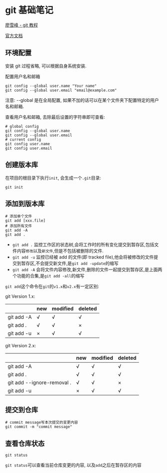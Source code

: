 # git 基础笔记

[廖雪峰 - git 教程](https://www.liaoxuefeng.com/wiki/896043488029600)

[官方文档](https://git-scm.com/book/en/v2)

## 环境配置

安装 git 过程省略, 可以根据自身系统安装.

配置用户名和邮箱

```shell
git config --global user.name "Your name"
git config --global user.email "email@example.com"
```

注意: --global 是在全局配置, 如果不加的话可以在某个文件夹下配置特定的用户名和邮箱.

查看用户名和邮箱, 去除最后设置的字符串即可查看:

```shell
# global config
git config --global user.name
git config --global user.email
# current config
git config user.name
git config user.email
```

## 创建版本库

在项目的根目录下执行`init`, 会生成一个`.git`目录:

```shell
git init
```

## 添加到版本库

```shell
# 添加单个文件
git add [xxx.file]
# 添加所有文件
git add -A
git add .
```

- `git add .` 监控工作区的状态树,会将工作时的所有变化提交到暂存区,包括文件内容`修改`以及`新文件`,但是不包括被删除的文件.
- `git add -u` 监控已经被 add 的文件(即 tracked file),他会将被修改的文件提交到暂存区,不会提交新文件,是`git add -update`的缩写
- `git add -A` 会将文件内容修改,新文件,删除的文件一起提交到暂存区,是上面两个功能的合集,是`git add -all`的缩写

`git add`这个命令在`git`的`v1.x`和`v2.x`有一定区别:

git Version 1.x:

|            | new | modified | deleted |
| :--------- | --- | -------- | ------- |
| git add -A | √   | √        | √       |
| git add .  | √   | √        | ×       |
| git add -u | ×   | √        | √       |

git Version 2.x:

|                            | new | modified | deleted |
| :------------------------- | --- | -------- | ------- |
| git add -A                 | √   | √        | √       |
| git add .                  | √   | √        | √       |
| git add --ignore-removal . | √   | √        | ×       |
| git add -u                 | ×   | √        | √       |

## 提交到仓库

```shell
# commit message写本次提交的变更内容
git commit -m "commit message"
```

## 查看仓库状态

```shell
git status
```

`git status`可以查看当前仓库变更的内容, 以及`add`之后在暂存区的内容

## 